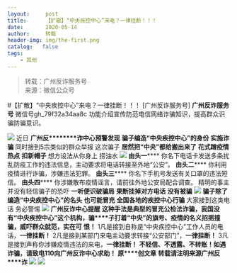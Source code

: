 ```yaml
---
layout:     post
title:      【扩散】“中央疾控中心”来电？一律挂断！！！
date:       2020-05-14
author:     转载
header-img: img/the-first.png
catalog:   false
tags:
    - 其他
---
```


<blockquote><p>转载：广州反诈服务号<br>
来源：微信公众号</p></blockquote>

#【扩散】“中央疾控中心”来电？一律挂断！！！
[广州反诈服务号]
**广州反诈服务号**
微信号gh_79f32a34aa8c
功能介绍宣传防范电信网络诈骗知识，提高群众识骗防骗意识。

![]({{site.baseurl}}/postimg/7F37aSO3cxl6xAQOSPz46cd3HvxcRvygZT318bcPZt8mic9rX7Gjiaic2nZ5QRaCjEibhmuh6Hc3XpEMHj5jWxojWg.gif)
近日
****广州反********诈中心预警发现****
****骗子编造“中央疾控中心”的身份****
****实施诈骗****
同时接到5宗类似的群众举报
这次骗子
**居然把“中央”都给搬出来了**
**花式蹭疫情热点**
**扣新帽子**
想方设法从你身上
捞油水
![]({{site.baseurl}}/postimg/U80CvqU0rQrJB26bRIS9EOdYRcW78v7X7Gt0NoQm6FTfULg3dU0HAEqnNa5dus8x5wD8S6tkciaIHa8AdtXAN4Q.jpeg)
**由头一******
你名下电话卡发送多条扰乱防疫工作的违法信息，主动要求将电话转接至外地“公安”。
**由头二******
你利用疫情进行诈骗，涉嫌违法犯罪。
**由头三******
你名下手机号发送有关口罩的违法短信。
**由头四******
你涉嫌散布疫情谣言，请前往外地公安局配合调查。
精明的事主
并没有轻信骗子的恐吓
**一听便识破骗局**
**果断挂掉对方电话**
**没有被骗**
![]({{site.baseurl}}/postimg/U80CvqU0rQrJB26bRIS9EOdYRcW78v7XC9JOUibpzsGLoVIHniaJRDrbDrz9VfibibibyRXs0j4dW7NOXq7Gey7byxw.gif)
**骗子除了编造“中央疾控中心”的名头**
**也可能冒充**
**全国各地的疾控中心行骗**
大家接到这类电话
务必警惕
![]({{site.baseurl}}/postimg/U80CvqU0rQrJB26bRIS9EOdYRcW78v7X59m7ia8Mz2AxX4WLyiajJiaQiauO079UHSYWaNOJdP58licOtYSEod5Ohfg.png)
**广州反诈中心提醒**
**这种手法是典型的冒充公检法诈骗，我国没有“中央疾控中心”这个机构，骗****子打着“中央”的旗号、疫情的名义招摇撞骗，威吓群众就范，实在可**
**恨！**
1凡是接到自称是“中央疾控中心”工作人员的电话，**一律挂断！**
2凡是接到某部门来电主动要求转接“公安部门”，**一律挂断！**
3凡是接到声称你涉嫌疫情违法的来电，**一律挂断！**
**不轻信、不透露、不转账！如遇诈骗，请致电110向广州反诈中心求助！**
**原****创文章**
**转载请注明来源广州反****诈**
![]({{site.baseurl}}/postimg/7F37aSO3cxl6xAQOSPz46cd3HvxcRvygCdbHCuz4MHOxlklQronTGh3JKqabWtC8mpfpuIc9PRNKCEFU6q96yA.png)
![]({{site.baseurl}}/postimg/7F37aSO3cxkyCm4Y8qK3v8rztf1oktdUrsLUQhsJQ67qGCQ6rLAiba90PB3L8ibJrdFicoHfuNymQ5U8qoS4BDOTg.png)
